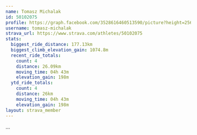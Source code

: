 ```yaml
---
name: Tomasz Michalak
id: 50102075
profile: https://graph.facebook.com/3528616460513590/picture?height=256&width=256
username: tomasz-michalak
strava_url: https://www.strava.com/athletes/50102075
stats:
  biggest_ride_distance: 177.13km
  biggest_climb_elevation_gain: 1074.8m
  recent_ride_totals:
    count: 4
    distance: 26.09km
    moving_time: 04h 43m
    elevation_gain: 198m
  ytd_ride_totals:
    count: 4
    distance: 26km
    moving_time: 04h 43m
    elevation_gain: 198m
layout: strava_member
--- 
```

...
